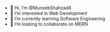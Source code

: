 - 👋 Hi, I’m @MuneebShahzad8
- 👀 I’m interested in Web Development
- 🌱 I’m currently learning Software Engineering
- 💞️ I’m looking to collaborate on MERN

<!---
MuneebShahzad8/MuneebShahzad8 is a ✨ special ✨ repository because its `README.md` (this file) appears on your GitHub profile.
You can click the Preview link to take a look at your changes.
--->
